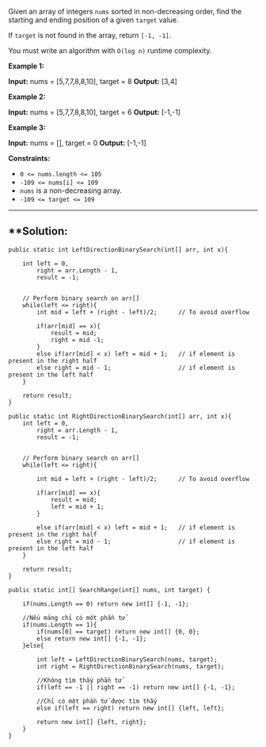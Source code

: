 Given an array of integers `nums` sorted in non-decreasing order, find the starting and ending position of a given `target` value.

If `target` is not found in the array, return `[-1, -1]`.

You must write an algorithm with `O(log n)` runtime complexity.

**Example 1:**

**Input:** nums = [5,7,7,8,8,10], target = 8
**Output:** [3,4]

**Example 2:**

**Input:** nums = [5,7,7,8,8,10], target = 6
**Output:** [-1,-1]

**Example 3:**

**Input:** nums = [], target = 0
**Output:** [-1,-1]

**Constraints:**

- `0 <= nums.length <= 105`
- `-109 <= nums[i] <= 109`
- `nums` is a non-decreasing array.
- `-109 <= target <= 109`

---
## **Solution:

```
public static int LeftDirectionBinarySearch(int[] arr, int x){

	int left = 0,
		right = arr.Length - 1,
		result = -1;            


	// Perform binary search on arr[]
	while(left <= right){
		int mid = left + (right - left)/2;      // To avoid overflow

		if(arr[mid] == x){
			result = mid;
			right = mid -1;
		}
		else if(arr[mid] < x) left = mid + 1;   // if element is present in the right half
		else right = mid - 1;                   // if element is present in the left half
	}

	return result;
}

public static int RightDirectionBinarySearch(int[] arr, int x){
	int left = 0,
		right = arr.Length - 1,
		result = -1;            


	// Perform binary search on arr[]
	while(left <= right){

		int mid = left + (right - left)/2;      // To avoid overflow

		if(arr[mid] == x){
			result = mid;
			left = mid + 1;
		}

		else if(arr[mid] < x) left = mid + 1;   // if element is present in the right half
		else right = mid - 1;                   // if element is present in the left half
	}

	return result;
}

public static int[] SearchRange(int[] nums, int target) {

	if(nums.Length == 0) return new int[] {-1, -1};

	//Nếu mảng chỉ có một phần tử
	if(nums.Length == 1){
		if(nums[0] == target) return new int[] {0, 0};
		else return new int[] {-1, -1};
	}else{

		int left = LeftDirectionBinarySearch(nums, target);
		int right = RightDirectionBinarySearch(nums, target);

		//Không tìm thấy phần tử
		if(left == -1 || right == -1) return new int[] {-1, -1};
		
		//Chỉ có một phần tử được tìm thấy
		else if(left == right) return new int[] {left, left};

		return new int[] {left, right};
	}
}
```